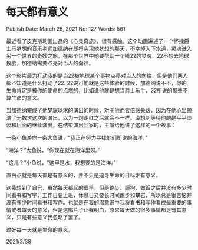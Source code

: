 # 每天都有意义

Publish Date: March 28, 2021
No: 127
Words: 561

最近看了皮克斯动画出品的《心灵奇旅》，很有感触。这个动画讲述了一个怀拽爵士乐梦想的音乐老师加德纳在即将实现他梦想的那天，不幸掉入下水道，灵魂进入另一个世界的奇妙之旅。在那个世界中他要帮助一个叫22的灵魂，22不想去地球投胎，加德纳需要点亮对当人的向往。

这个影片最为打动我的是当22被地球某个事物点亮对当人的向往，但是他们两人都不知道是什么打动了22. 22说可能就是这些体验的时候，加德纳说不不，你的生命肯定是被你的使命的点燃的，比如说他就是想当爵士乐手，22所说的那些不算生命的意义。

当加德纳完成了他梦寐以求的演出的时候，对于他而言倍感失落，因为在他心里预演了无数次这次的演出，以为一炮走红之后就会不一样。没想到等待他的是平平淡淡和后面的继续演出，在结束演出回家时，主唱给他讲了这样的一个故事：

一条小鱼游向一条大鱼说，“我正在努力寻找他们所说的海洋。”

“海洋？”大鱼说，“你现在就在海洋里呀。”

“这儿？”小鱼说，“这里是水，我想要的是海洋。”

直白点就是每天都是有意义的，并不只是追寻生命的目标才有意义。

这我想到了自己，虽然每天都起的很早，但是跑步、遛狗、做饭之后并没有多少时间看书和写字，工作日要上班，休息日又要长时间跑步和攀岩，所以总是很苦恼并没有多少时间看书和写作。也就是在我的潜意识中我将看书和写作看成最重要的事情或者每天的意义，但是这部片子让我明白，原来每天做的很多事情都是有其意义，只是有些意义我忽略了罢了。

过好每一天就是生命的意义。

2021/3/38